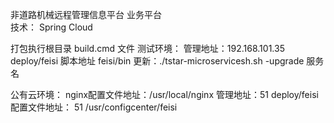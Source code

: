 非道路机械远程管理信息平台 业务平台  
技术： Spring Cloud

打包执行根目录 build.cmd 文件
测试环境：
    管理地址：192.168.101.35 deploy/feisi
    脚本地址 feisi/bin
    更新：./tstar-microservicesh.sh -upgrade 服务名
    
公有云环境：
    nginx配置文件地址：/usr/local/nginx
    管理地址：51 deploy/feisi
    配置文件地址： 51 /usr/configcenter/feisi
